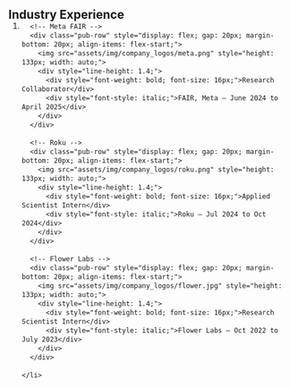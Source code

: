 <h2 id="industry" style="margin: 2px 0px -15px;">Industry Experience</h2>

<div class="publications">
  <ol class="bibliography">
    <li>

      <!-- Meta FAIR -->
      <div class="pub-row" style="display: flex; gap: 20px; margin-bottom: 20px; align-items: flex-start;">
        <img src="assets/img/company_logos/meta.png" style="height: 133px; width: auto;">
        <div style="line-height: 1.4;">
          <div style="font-weight: bold; font-size: 16px;">Research Collaborator</div>
          <div style="font-style: italic;">FAIR, Meta — June 2024 to April 2025</div>
        </div>
      </div>

      <!-- Roku -->
      <div class="pub-row" style="display: flex; gap: 20px; margin-bottom: 20px; align-items: flex-start;">
        <img src="assets/img/company_logos/roku.png" style="height: 133px; width: auto;">
        <div style="line-height: 1.4;">
          <div style="font-weight: bold; font-size: 16px;">Applied Scientist Intern</div>
          <div style="font-style: italic;">Roku — Jul 2024 to Oct 2024</div>
        </div>
      </div>

      <!-- Flower Labs -->
      <div class="pub-row" style="display: flex; gap: 20px; margin-bottom: 20px; align-items: flex-start;">
        <img src="assets/img/company_logos/flower.jpg" style="height: 133px; width: auto;">
        <div style="line-height: 1.4;">
          <div style="font-weight: bold; font-size: 16px;">Research Scientist Intern</div>
          <div style="font-style: italic;">Flower Labs — Oct 2022 to July 2023</div>
        </div>
      </div>

    </li>
  </ol>
</div>